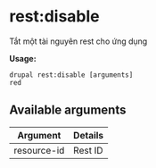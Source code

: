 # rest:disable
Tắt một tài nguyên rest cho ứng dụng

**Usage:**
```
drupal rest:disable [arguments]
red
```

## Available arguments
Argument | Details
---------|-------------
resource-id | Rest ID
